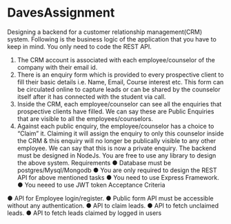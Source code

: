 # DavesAssignment
Designing a backend for a customer relationship management(CRM) system. Following is the
business logic of the application that you have to keep in mind.
You only need to code the REST API.
1. The CRM account is associated with each employee/counselor of the company with their
email id.
2. There is an enquiry form which is provided to every prospective client to fill their basic details
i.e. Name, Email, Course interest etc. This form can be circulated online to capture leads or can
be shared by the counselor itself after it has connected with the student via call.
3. Inside the CRM, each employee/counselor can see all the enquiries that prospective clients
have filled. We can say these are Public Enquiries that are visible to all the
employees/counselors.
4. Against each public enquiry, the employee/counselor has a choice to “Claim” it. Claiming it will
assign the enquiry to only this counselor inside the CRM & this enquiry will no longer be publically
visible to any other employee. We can say that this is now a private enquiry.
The backend must be designed in NodeJs. You are free to use any library to design the above
system.
Requirements
● Database must be postgres/Mysql/Mongodb
● You are only required to design the REST API for above mentioned tasks
● You need to use Express Framework.
● You neeed to use JWT token
Acceptance Criteria



● API for Employee login/register.
● Public form API must be accessible without any authentication.
● API to claim leads.
● API to fetch unclaimed leads.
● API to fetch leads claimed by logged in users